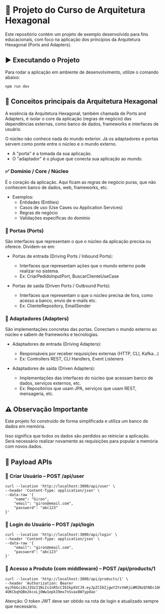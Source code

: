 # 📌 Projeto do Curso de Arquitetura Hexagonal

Este repositório contém um projeto de exemplo desenvolvido para fins educacionais, com foco na aplicação dos princípios da Arquitetura Hexagonal (Ports and Adapters).

## ▶️ Executando o Projeto

Para rodar a aplicação em ambiente de desenvolvimento, utilize o comando abaixo:

```
npm run dev
```

## 🧩 Conceitos principais da Arquitetura Hexagonal

A essência da Arquitetura Hexagonal, também chamada de Ports and Adapters, é isolar o core da aplicação (regras de negócio) das dependências externas, como banco de dados, frameworks e interfaces de usuário.

O núcleo não conhece nada do mundo exterior. Já os adaptadores e portas servem como ponte entre o núcleo e o mundo externo.

- A "porta" é a tomada da sua aplicação.
- O "adaptador" é o plugue que conecta sua aplicação ao mundo.

### ✅ Domínio / Core / Núcleo

É o coração da aplicação. Aqui ficam as regras de negócio puras, que não conhecem banco de dados, web, frameworks, etc.

- Exemplos:
  - Entidades (Entities)
  - Casos de uso (Use Cases ou Application Services)
  - Regras de negócio
  - Validações específicas do domínio

### 🔌 Portas (Ports)

São interfaces que representam o que o núcleo da aplicação precisa ou oferece. Dividem-se em:

- Portas de entrada (Driving Ports / Inbound Ports):

  - Interfaces que representam ações que o mundo externo pode realizar no sistema.
  - Ex: CriarPedidoInputPort, BuscarClienteUseCase

- Portas de saída (Driven Ports / Outbound Ports):
  - Interfaces que representam o que o núcleo precisa de fora, como acesso a banco, envio de e-mails etc.
  - Ex: ClienteRepository, EmailSender

### 🧲 Adaptadores (Adapters)

São implementações concretas das portas. Conectam o mundo externo ao núcleo e sabem de frameworks e tecnologias.

- Adaptadores de entrada (Driving Adapters):

  - Responsáveis por receber requisições externas (HTTP, CLI, Kafka…)
  - Ex: Controllers REST, CLI Handlers, Event Listeners

- Adaptadores de saída (Driven Adapters):
  - Implementações das interfaces do núcleo que acessam banco de dados, serviços externos, etc.
  - Ex: Repositórios que usam JPA, serviços que usam REST, mensageria, etc.

## ⚠️ Observação Importante

Este projeto foi construído de forma simplificada e utiliza um banco de dados em memória.

Isso significa que todos os dados são perdidos ao reiniciar a aplicação.
Será necessário realizar novamente as requisições para popular a memória com novos dados.

## 🚀 Payload APIs

### 📢 Criar Usuário – POST /api/user

```
curl --location 'http://localhost:3000/api/user' \
--header 'Content-Type: application/json' \
--data-raw '{
    "name": "Giron",
    "email": "giron@email.com",
    "password": "abc123"
}'
```

### 📢 Login do Usuário – POST /api/login

```
curl --location 'http://localhost:3000/api/login' \
--header 'Content-Type: application/json' \
--data-raw '{
    "email": "giron@email.com",
    "password": "abc123"
}'
```

### 📢 Acesso a Produto (com middleware) – POST /api/products/1

```
curl --location 'http://localhost:3000/api/products/1' \
--header 'Authorization: Bearer eyJhbGciOiJIUzI1NiIsInR5cCI6IkpXVCJ9.eyJpZCI6IjgwY2YxYmRjLWM2NzQtNDc1OC1hOGYzLWM2ZjNlMjdhMDMyYSIsIm5hbWUiOiJSYXBoYWVsIiwiZW1haWwiOiJyYXBoYWVsQGVtYWlsLmNvbSIsImlhdCI6MTc0Mzk2OTAxNiwiZXhwIjoxNzQzOTcyNjE2fQ.X-4UKCbqhQBe2kcxLjOWw1epkI9mx7nSvax8W7ypdao'
```

Atenção: O token JWT deve ser obtido na rota de login e atualizado sempre que necessário.
